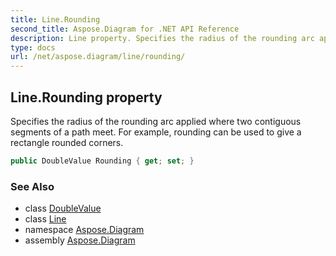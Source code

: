 ```yaml
---
title: Line.Rounding
second_title: Aspose.Diagram for .NET API Reference
description: Line property. Specifies the radius of the rounding arc applied where two contiguous segments of a path meet. For example rounding can be used to give a rectangle rounded corners
type: docs
url: /net/aspose.diagram/line/rounding/
---
```

## Line.Rounding property

Specifies the radius of the rounding arc applied where two contiguous segments of a path meet. For example, rounding can be used to give a rectangle rounded corners.

```csharp
public DoubleValue Rounding { get; set; }
```

### See Also

* class [DoubleValue](../../doublevalue/)
* class [Line](../)
* namespace [Aspose.Diagram](../../line/)
* assembly [Aspose.Diagram](../../../)


